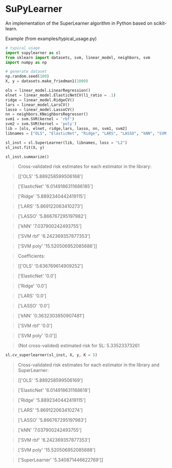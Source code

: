 SuPyLearner
===========

An implementation of the SuperLearner algorithm in Python based on scikit-learn.


Example (from examples/typical_usage.py)

```python
# typical usage
import supylearner as sl
from sklearn import datasets, svm, linear_model, neighbors, svm
import numpy as np

# generate dataset
np.random.seed(100)
X, y = datasets.make_friedman1(1000)

ols = linear_model.LinearRegression()
elnet = linear_model.ElasticNetCV(l1_ratio = .1)
ridge = linear_model.RidgeCV()
lars = linear_model.LarsCV()
lasso = linear_model.LassoCV()
nn = neighbors.KNeighborsRegressor()
svm1 = svm.SVR(kernel = 'rbf') 
svm2 = svm.SVR(kernel = 'poly')
lib = [ols, elnet, ridge,lars, lasso, nn, svm1, svm2]
libnames = ["OLS", "ElasticNet", "Ridge", "LARS", "LASSO", "kNN", "SVM rbf", "SVM poly"]

sl_inst = sl.SuperLearner(lib, libnames, loss = "L2")
sl_inst.fit(X, y)

sl_inst.summarize()
```


>Cross-validated risk estimates for each estimator in the library:

>[['OLS' '5.889258599506168']

> ['ElasticNet' '6.0149186311686185']

> ['Ridge' '5.8892340442419115']

> ['LARS' '5.869122063410273']

> ['LASSO' '5.866767295197982']

> ['kNN' '7.037900242493755']

> ['SVM rbf' '6.242369357877353']

> ['SVM poly' '15.520506952085686']]

>


>Coefficients:

>[['OLS' '0.636769614909252']

> ['ElasticNet' '0.0']

> ['Ridge' '0.0']

> ['LARS' '0.0']

> ['LASSO' '0.0']

> ['kNN' '0.3632303850907481']

> ['SVM rbf' '0.0']

> ['SVM poly' '0.0']]

> (Not cross-valided) estimated risk for SL: 5.33523373261


```python
sl.cv_superlearner(sl_inst, X, y, K = 5)
```
>Cross-validated risk estimates for each estimator in the library and SuperLearner:

>[['OLS' '5.889258599506169']

> ['ElasticNet' '6.014918631168618']

> ['Ridge' '5.8892340442419115']

> ['LARS' '5.869122063410274']

> ['LASSO' '5.866767295197983']

> ['kNN' '7.037900242493755']

> ['SVM rbf' '6.242369357877353']

> ['SVM poly' '15.520506952085688']

> ['SuperLearner' '5.340871446622769']]

